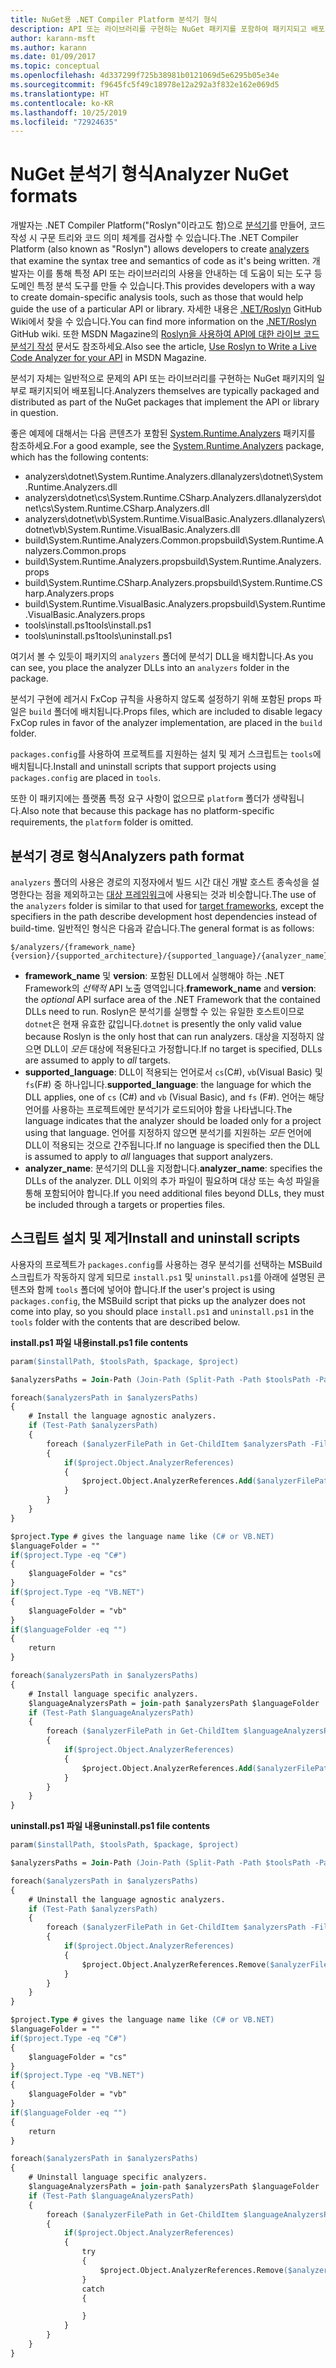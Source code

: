 ```yaml
---
title: NuGet용 .NET Compiler Platform 분석기 형식
description: API 또는 라이브러리를 구현하는 NuGet 패키지를 포함하여 패키지되고 배포되는 .NET 분석기 규칙입니다.
author: karann-msft
ms.author: karann
ms.date: 01/09/2017
ms.topic: conceptual
ms.openlocfilehash: 4d337299f725b38981b0121069d5e6295b05e34e
ms.sourcegitcommit: f9645fc5f49c18978e12a292a3f832e162e069d5
ms.translationtype: HT
ms.contentlocale: ko-KR
ms.lasthandoff: 10/25/2019
ms.locfileid: "72924635"
---
```

# <a name="analyzer-nuget-formats"></a><span data-ttu-id="63342-103">NuGet 분석기 형식</span><span class="sxs-lookup"><span data-stu-id="63342-103">Analyzer NuGet formats</span></span>

<span data-ttu-id="63342-104">개발자는 .NET Compiler Platform("Roslyn"이라고도 함)으로 [분석기](https://github.com/dotnet/roslyn/wiki/How-To-Write-a-C%23-Analyzer-and-Code-Fix)를 만들어, 코드 작성 시 구문 트리와 코드 의미 체계를 검사할 수 있습니다.</span><span class="sxs-lookup"><span data-stu-id="63342-104">The .NET Compiler Platform (also known as "Roslyn") allows developers to create [analyzers](https://github.com/dotnet/roslyn/wiki/How-To-Write-a-C%23-Analyzer-and-Code-Fix) that examine the syntax tree and semantics of code as it's being written.</span></span> <span data-ttu-id="63342-105">개발자는 이를 통해 특정 API 또는 라이브러리의 사용을 안내하는 데 도움이 되는 도구 등 도메인 특정 분석 도구를 만들 수 있습니다.</span><span class="sxs-lookup"><span data-stu-id="63342-105">This provides developers with a way to create domain-specific analysis tools, such as those that would help guide the use of a particular API or library.</span></span> <span data-ttu-id="63342-106">자세한 내용은 [.NET/Roslyn](https://github.com/dotnet/roslyn/wiki) GitHub Wiki에서 찾을 수 있습니다.</span><span class="sxs-lookup"><span data-stu-id="63342-106">You can find more information on the [.NET/Roslyn](https://github.com/dotnet/roslyn/wiki) GitHub wiki.</span></span> <span data-ttu-id="63342-107">또한 MSDN Magazine의 [Roslyn을 사용하여 API에 대한 라이브 코드 분석기 작성](https://msdn.microsoft.com/magazine/dn879356.aspx) 문서도 참조하세요.</span><span class="sxs-lookup"><span data-stu-id="63342-107">Also see the article, [Use Roslyn to Write a Live Code Analyzer for your API](https://msdn.microsoft.com/magazine/dn879356.aspx) in MSDN Magazine.</span></span>

<span data-ttu-id="63342-108">분석기 자체는 일반적으로 문제의 API 또는 라이브러리를 구현하는 NuGet 패키지의 일부로 패키지되어 배포됩니다.</span><span class="sxs-lookup"><span data-stu-id="63342-108">Analyzers themselves are typically packaged and distributed as part of the NuGet packages that implement the API or library in question.</span></span>

<span data-ttu-id="63342-109">좋은 예제에 대해서는 다음 콘텐츠가 포함된 [System.Runtime.Analyzers](https://www.nuget.org/packages/System.Runtime.Analyzers) 패키지를 참조하세요.</span><span class="sxs-lookup"><span data-stu-id="63342-109">For a good example, see the [System.Runtime.Analyzers](https://www.nuget.org/packages/System.Runtime.Analyzers) package, which has the following contents:</span></span>

- <span data-ttu-id="63342-110">analyzers\dotnet\System.Runtime.Analyzers.dll</span><span class="sxs-lookup"><span data-stu-id="63342-110">analyzers\dotnet\System.Runtime.Analyzers.dll</span></span>
- <span data-ttu-id="63342-111">analyzers\dotnet\cs\System.Runtime.CSharp.Analyzers.dll</span><span class="sxs-lookup"><span data-stu-id="63342-111">analyzers\dotnet\cs\System.Runtime.CSharp.Analyzers.dll</span></span>
- <span data-ttu-id="63342-112">analyzers\dotnet\vb\System.Runtime.VisualBasic.Analyzers.dll</span><span class="sxs-lookup"><span data-stu-id="63342-112">analyzers\dotnet\vb\System.Runtime.VisualBasic.Analyzers.dll</span></span>
- <span data-ttu-id="63342-113">build\System.Runtime.Analyzers.Common.props</span><span class="sxs-lookup"><span data-stu-id="63342-113">build\System.Runtime.Analyzers.Common.props</span></span>
- <span data-ttu-id="63342-114">build\System.Runtime.Analyzers.props</span><span class="sxs-lookup"><span data-stu-id="63342-114">build\System.Runtime.Analyzers.props</span></span>
- <span data-ttu-id="63342-115">build\System.Runtime.CSharp.Analyzers.props</span><span class="sxs-lookup"><span data-stu-id="63342-115">build\System.Runtime.CSharp.Analyzers.props</span></span>
- <span data-ttu-id="63342-116">build\System.Runtime.VisualBasic.Analyzers.props</span><span class="sxs-lookup"><span data-stu-id="63342-116">build\System.Runtime.VisualBasic.Analyzers.props</span></span>
- <span data-ttu-id="63342-117">tools\install.ps1</span><span class="sxs-lookup"><span data-stu-id="63342-117">tools\install.ps1</span></span>
- <span data-ttu-id="63342-118">tools\uninstall.ps1</span><span class="sxs-lookup"><span data-stu-id="63342-118">tools\uninstall.ps1</span></span>

<span data-ttu-id="63342-119">여기서 볼 수 있듯이 패키지의 `analyzers` 폴더에 분석기 DLL을 배치합니다.</span><span class="sxs-lookup"><span data-stu-id="63342-119">As you can see, you place the analyzer DLLs into an `analyzers` folder in the package.</span></span>

<span data-ttu-id="63342-120">분석기 구현에 레거시 FxCop 규칙을 사용하지 않도록 설정하기 위해 포함된 props 파일은 `build` 폴더에 배치됩니다.</span><span class="sxs-lookup"><span data-stu-id="63342-120">Props files, which are included to disable legacy FxCop rules in favor of the analyzer implementation, are placed in the `build` folder.</span></span>

<span data-ttu-id="63342-121">`packages.config`를 사용하여 프로젝트를 지원하는 설치 및 제거 스크립트는 `tools`에 배치됩니다.</span><span class="sxs-lookup"><span data-stu-id="63342-121">Install and uninstall scripts that support projects using `packages.config` are placed in `tools`.</span></span>

<span data-ttu-id="63342-122">또한 이 패키지에는 플랫폼 특정 요구 사항이 없으므로 `platform` 폴더가 생략됩니다.</span><span class="sxs-lookup"><span data-stu-id="63342-122">Also note that because this package has no platform-specific requirements, the `platform` folder is omitted.</span></span>


## <a name="analyzers-path-format"></a><span data-ttu-id="63342-123">분석기 경로 형식</span><span class="sxs-lookup"><span data-stu-id="63342-123">Analyzers path format</span></span>

<span data-ttu-id="63342-124">`analyzers` 폴더의 사용은 경로의 지정자에서 빌드 시간 대신 개발 호스트 종속성을 설명한다는 점을 제외하고는 [대상 프레임워크](../create-packages/supporting-multiple-target-frameworks.md)에 사용되는 것과 비슷합니다.</span><span class="sxs-lookup"><span data-stu-id="63342-124">The use of the `analyzers` folder is similar to that used for [target frameworks](../create-packages/supporting-multiple-target-frameworks.md), except the specifiers in the path describe development host dependencies instead of build-time.</span></span> <span data-ttu-id="63342-125">일반적인 형식은 다음과 같습니다.</span><span class="sxs-lookup"><span data-stu-id="63342-125">The general format is as follows:</span></span>

    $/analyzers/{framework_name}{version}/{supported_architecture}/{supported_language}/{analyzer_name}.dll

- <span data-ttu-id="63342-126">**framework_name** 및 **version**: 포함된 DLL에서 실행해야 하는 .NET Framework의 *선택적* API 노출 영역입니다.</span><span class="sxs-lookup"><span data-stu-id="63342-126">**framework_name** and **version**: the *optional* API surface area of the .NET Framework that the contained DLLs need to run.</span></span> <span data-ttu-id="63342-127">Roslyn은 분석기를 실행할 수 있는 유일한 호스트이므로 `dotnet`은 현재 유효한 값입니다.</span><span class="sxs-lookup"><span data-stu-id="63342-127">`dotnet` is presently the only valid value because Roslyn is the only host that can run analyzers.</span></span> <span data-ttu-id="63342-128">대상을 지정하지 않으면 DLL이 *모든* 대상에 적용된다고 가정합니다.</span><span class="sxs-lookup"><span data-stu-id="63342-128">If no target is specified, DLLs are assumed to apply to *all* targets.</span></span>
- <span data-ttu-id="63342-129">**supported_language**: DLL이 적용되는 언어로서 `cs`(C#), `vb`(Visual Basic) 및 `fs`(F#) 중 하나입니다.</span><span class="sxs-lookup"><span data-stu-id="63342-129">**supported_language**: the language for which the DLL applies, one of `cs` (C#) and `vb` (Visual Basic), and `fs` (F#).</span></span> <span data-ttu-id="63342-130">언어는 해당 언어를 사용하는 프로젝트에만 분석기가 로드되어야 함을 나타냅니다.</span><span class="sxs-lookup"><span data-stu-id="63342-130">The language indicates that the analyzer should be loaded only for a project using that language.</span></span> <span data-ttu-id="63342-131">언어를 지정하지 않으면 분석기를 지원하는 *모든* 언어에 DLL이 적용되는 것으로 간주됩니다.</span><span class="sxs-lookup"><span data-stu-id="63342-131">If no language is specified then the DLL is assumed to apply to *all* languages that support analyzers.</span></span>
- <span data-ttu-id="63342-132">**analyzer_name**: 분석기의 DLL을 지정합니다.</span><span class="sxs-lookup"><span data-stu-id="63342-132">**analyzer_name**: specifies the DLLs of the analyzer.</span></span> <span data-ttu-id="63342-133">DLL 이외의 추가 파일이 필요하며 대상 또는 속성 파일을 통해 포함되어야 합니다.</span><span class="sxs-lookup"><span data-stu-id="63342-133">If you need additional files beyond DLLs, they must be included through a targets or properties files.</span></span>


## <a name="install-and-uninstall-scripts"></a><span data-ttu-id="63342-134">스크립트 설치 및 제거</span><span class="sxs-lookup"><span data-stu-id="63342-134">Install and uninstall scripts</span></span>

<span data-ttu-id="63342-135">사용자의 프로젝트가 `packages.config`를 사용하는 경우 분석기를 선택하는 MSBuild 스크립트가 작동하지 않게 되므로 `install.ps1` 및 `uninstall.ps1`를 아래에 설명된 콘텐츠와 함께 `tools` 폴더에 넣어야 합니다.</span><span class="sxs-lookup"><span data-stu-id="63342-135">If the user's project is using `packages.config`, the MSBuild script that picks up the analyzer does not come into play, so you should place `install.ps1` and `uninstall.ps1` in the `tools` folder with the contents that are described below.</span></span>

<span data-ttu-id="63342-136">**install.ps1 파일 내용**</span><span class="sxs-lookup"><span data-stu-id="63342-136">**install.ps1 file contents**</span></span>

```ps
param($installPath, $toolsPath, $package, $project)

$analyzersPaths = Join-Path (Join-Path (Split-Path -Path $toolsPath -Parent) "analyzers" ) * -Resolve

foreach($analyzersPath in $analyzersPaths)
{
    # Install the language agnostic analyzers.
    if (Test-Path $analyzersPath)
    {
        foreach ($analyzerFilePath in Get-ChildItem $analyzersPath -Filter *.dll)
        {
            if($project.Object.AnalyzerReferences)
            {
                $project.Object.AnalyzerReferences.Add($analyzerFilePath.FullName)
            }
        }
    }
}

$project.Type # gives the language name like (C# or VB.NET)
$languageFolder = ""
if($project.Type -eq "C#")
{
    $languageFolder = "cs"
}
if($project.Type -eq "VB.NET")
{
    $languageFolder = "vb"
}
if($languageFolder -eq "")
{
    return
}

foreach($analyzersPath in $analyzersPaths)
{
    # Install language specific analyzers.
    $languageAnalyzersPath = join-path $analyzersPath $languageFolder
    if (Test-Path $languageAnalyzersPath)
    {
        foreach ($analyzerFilePath in Get-ChildItem $languageAnalyzersPath -Filter *.dll)
        {
            if($project.Object.AnalyzerReferences)
            {
                $project.Object.AnalyzerReferences.Add($analyzerFilePath.FullName)
            }
        }
    }
}
```


<span data-ttu-id="63342-137">**uninstall.ps1 파일 내용**</span><span class="sxs-lookup"><span data-stu-id="63342-137">**uninstall.ps1 file contents**</span></span>

```ps
param($installPath, $toolsPath, $package, $project)

$analyzersPaths = Join-Path (Join-Path (Split-Path -Path $toolsPath -Parent) "analyzers" ) * -Resolve

foreach($analyzersPath in $analyzersPaths)
{
    # Uninstall the language agnostic analyzers.
    if (Test-Path $analyzersPath)
    {
        foreach ($analyzerFilePath in Get-ChildItem $analyzersPath -Filter *.dll)
        {
            if($project.Object.AnalyzerReferences)
            {
                $project.Object.AnalyzerReferences.Remove($analyzerFilePath.FullName)
            }
        }
    }
}

$project.Type # gives the language name like (C# or VB.NET)
$languageFolder = ""
if($project.Type -eq "C#")
{
    $languageFolder = "cs"
}
if($project.Type -eq "VB.NET")
{
    $languageFolder = "vb"
}
if($languageFolder -eq "")
{
    return
}

foreach($analyzersPath in $analyzersPaths)
{
    # Uninstall language specific analyzers.
    $languageAnalyzersPath = join-path $analyzersPath $languageFolder
    if (Test-Path $languageAnalyzersPath)
    {
        foreach ($analyzerFilePath in Get-ChildItem $languageAnalyzersPath -Filter *.dll)
        {
            if($project.Object.AnalyzerReferences)
            {
                try
                {
                    $project.Object.AnalyzerReferences.Remove($analyzerFilePath.FullName)
                }
                catch
                {

                }
            }
        }
    }
}
```
